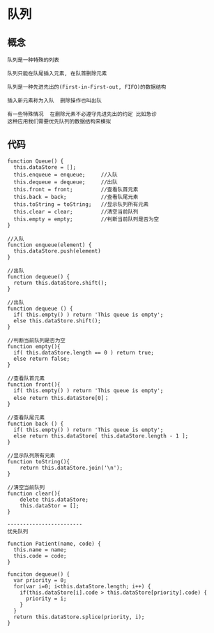 # 队列

## 概念

    队列是一种特殊的列表   

    队列只能在队尾插入元素, 在队首删除元素

    队列是一种先进先出的(First-in-First-out, FIFO)的数据结构

    插入新元素称为入队  删除操作也叫出队

    有一些特殊情况  在删除元素不必遵守先进先出的约定 比如急诊
    这种应用我们需要优先队列的数据结构来模拟


## 代码

    function Queue() {
      this.dataStore = [];
      this.enqueue = enqueue;     //入队
      this.dequeue = dequeue;     //出队
      this.front = front;         //查看队首元素
      this.back = back;           //查看队尾元素
      this.toString = toString;   //显示队列所有元素
      this.clear = clear;         //清空当前队列
      this.empty = empty;         //判断当前队列是否为空
    }

    //入队
    function enqueue(element) {
      this.dataStore.push(element)
    }

    //出队
    function dequeue() {
      return this.dataStore.shift();
    }

    //出队
    function dequeue () {
      if( this.empty() ) return 'This queue is empty';
      else this.dataStore.shift();
    }

    //判断当前队列是否为空
    function empty(){
      if( this.dataStore.length == 0 ) return true;
      else return false;
    }

    //查看队首元素
    function front(){
      if( this.empty() ) return 'This queue is empty';
      else return this.dataStore[0]；
    }

    //查看队尾元素
    function back () {
      if( this.empty() ) return 'This queue is empty';
      else return this.dataStore[ this.dataStore.length - 1 ];
    }

    //显示队列所有元素
    function toString(){
        return this.dataStore.join('\n');
    }

    //清空当前队列
    function clear(){
        delete this.dataStore;
        this.dataStor = [];
    }

    ------------------------
    优先队列

    function Patient(name, code) {
      this.name = name;
      this.code = code;
    }

    funciton dequeue() {
      var priority = 0;
      for(var i=0; i<this.dataStore.length; i++) {
        if(this.dataStore[i].code > this.dataStore[priority].code) {
          priority = i;
        }
      }
      return this.dataStore.splice(priority, i);
    }